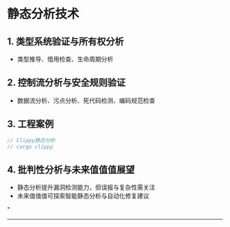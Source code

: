﻿# 静态分析技术

## 1. 类型系统验证与所有权分析

- 类型推导、借用检查、生命周期分析

## 2. 控制流分析与安全规则验证

- 数据流分析、污点分析、死代码检测、编码规范检查

## 3. 工程案例

```rust
// Clippy静态分析
// cargo clippy
```

## 4. 批判性分析与未来值值值展望

- 静态分析提升漏洞检测能力，但误报与复杂性需关注
- 未来值值值可探索智能静态分析与自动化修复建议

"

---
